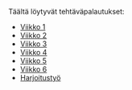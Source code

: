 Täältä löytyvät tehtäväpalautukset: 
- [Viikko 1](vko1/index.html)
- [Viikko 2](vko2/vko2.md)
- [Viikko 3](vko3/index.html)
- [Viikko 4](vko4/index.html)
- [Viikko 5](vko5/vko5.md)
- [Viikko 6](vko6/index.html)
- [Harjoitustyö]()
